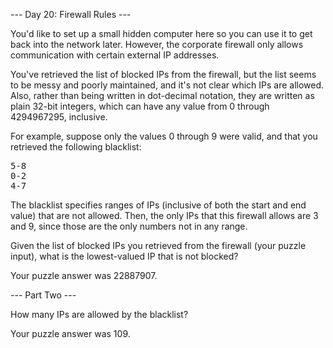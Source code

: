 --- Day 20: Firewall Rules ---

You'd like to set up a small hidden computer here so you can use it to get back into the network later. However, the corporate 
firewall only allows communication with certain external IP addresses.

You've retrieved the list of blocked IPs from the firewall, but the list seems to be messy and poorly maintained, and it's not 
clear which IPs are allowed. Also, rather than being written in dot-decimal notation, they are written as plain 32-bit integers, 
which can have any value from 0 through 4294967295, inclusive.

For example, suppose only the values 0 through 9 were valid, and that you retrieved the following blacklist:
<pre>
5-8
0-2
4-7
</pre>
The blacklist specifies ranges of IPs (inclusive of both the start and end value) that are not allowed. Then, the only IPs that 
this firewall allows are 3 and 9, since those are the only numbers not in any range.

Given the list of blocked IPs you retrieved from the firewall (your puzzle input), what is the lowest-valued IP that is not blocked?

Your puzzle answer was 22887907.

--- Part Two ---

How many IPs are allowed by the blacklist?

Your puzzle answer was 109.

